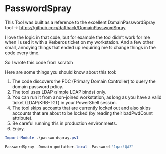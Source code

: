 # PasswordSpray
This Tool was built as a reference to the excellent DomainPasswordSpray tool -> https://github.com/dafthack/DomainPasswordSpray

I love the logic in that code, but for example the tool didn’t work for me when I used it with a Kerberos ticket on my workstation.
And a few other small, annoying things that ended up requiring me to change things in the code every time.

So I wrote this code from scratch

Here are some things you should know about this tool:
1. The code discovers the PDC (Primary Domain Controller) to query the domain password policy.
2. The tool uses LDAP (simple LDAP binds) only.
3. You can run it from a non-joined workstation, as long as you have a valid ticket (LDAP/KRB-TGT) in your PowerShell session.
4. The tool skips accounts that are currently locked out and also skips accounts that are about to be locked (by reading their badPwdCount attribute).
5. Be careful running this in production environments.
6. Enjoy.

```powershell
Import-Module .\passwordspray.ps1

PasswordSpray -Domain godfather.local -Password '1qaz!QAZ'
```
